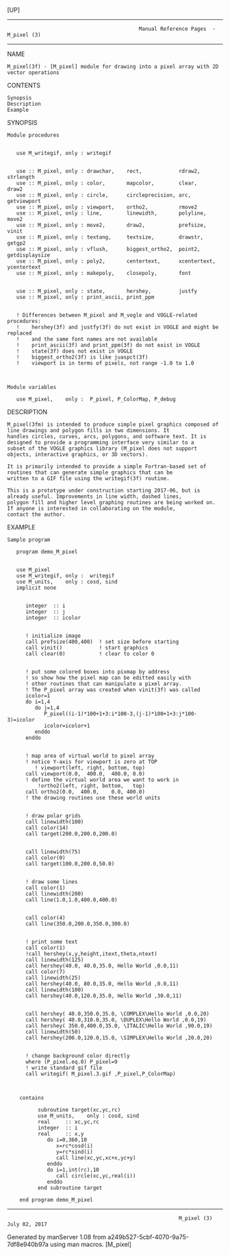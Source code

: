 [UP]

-----------------------------------------------------------------------------------------------------------------------------------
                                               Manual Reference Pages  - M_pixel (3)
-----------------------------------------------------------------------------------------------------------------------------------
                                                                 
NAME

    M_pixel(3f) - [M_pixel] module for drawing into a pixel array with 2D vector operations

CONTENTS

    Synopsis
    Description
    Example

SYNOPSIS

    Module procedures


       use M_writegif, only : writegif


       use :: M_pixel, only : drawchar,    rect,            rdraw2,      strlength
       use :: M_pixel, only : color,       mapcolor,        clear,       draw2
       use :: M_pixel, only : circle,      circleprecision, arc,         getviewport
       use :: M_pixel, only : viewport,    ortho2,          rmove2
       use :: M_pixel, only : line,        linewidth,       polyline,    move2
       use :: M_pixel, only : move2,       draw2,           prefsize,    vinit
       use :: M_pixel, only : textang,     textsize,        drawstr,     getgp2
       use :: M_pixel, only : vflush,      biggest_ortho2,  point2,      getdisplaysize
       use :: M_pixel, only : poly2,       centertext,      xcentertext, ycentertext
       use :: M_pixel, only : makepoly,    closepoly,       font


       use :: M_pixel, only : state,       hershey,         justfy
       use :: M_pixel, only : print_ascii, print_ppm


       ! Differences between M_pixel and M_vogle and VOGLE-related procedures:
       !    hershey(3f) and justfy(3f) do not exist in VOGLE and might be replaced
       !    and the same font names are not available
       !    print_ascii(3f) and print_ppm(3f) do not exist in VOGLE
       !    state(3f) does not exist in VOGLE
       !    biggest_ortho2(3f) is like juaspct(3f)
       !    viewport is in terms of pixels, not range -1.0 to 1.0



    Module variables

       use M_pixel,    only :  P_pixel, P_ColorMap, P_debug



DESCRIPTION

    M_pixel(3fm) is intended to produce simple pixel graphics composed of line drawings and polygon fills in two dimensions. It
    handles circles, curves, arcs, polygons, and software text. It is designed to provide a programming interface very similar to a
    subset of the VOGLE graphics library (M_pixel does not support objects, interactive graphics, or 3D vectors).

    It is primarily intended to provide a simple Fortran-based set of routines that can generate simple graphics that can be
    written to a GIF file using the writegif(3f) routine.

    This is a prototype under construction starting 2017-06, but is already useful. Improvements in line width, dashed lines,
    polygon fill and higher level graphing routines are being worked on. If anyone is interested in collaborating on the module,
    contact the author.

EXAMPLE

    Sample program

       program demo_M_pixel


       use M_pixel
       use M_writegif, only :  writegif
       use M_units,    only : cosd, sind
       implicit none


          integer  :: i
          integer  :: j
          integer  :: icolor


          ! initialize image
          call prefsize(400,400)  ! set size before starting
          call vinit()            ! start graphics
          call clear(0)           ! clear to color 0


          ! put some colored boxes into pixmap by address
          ! so show how the pixel map can be editted easily with
          ! other routines that can manipulate a pixel array.
          ! The P_pixel array was created when vinit(3f) was called
          icolor=1
          do i=1,4
             do j=1,4
                P_pixel((i-1)*100+1+3:i*100-3,(j-1)*100+1+3:j*100-3)=icolor
                icolor=icolor+1
             enddo
          enddo


          ! map area of virtual world to pixel array
          ! notice Y-axis for viewport is zero at TOP
             ! viewport(left, right, bottom, top)
          call viewport(0.0,  400.0,  400.0, 0.0)
          ! define the virtual world area we want to work in
              !ortho2(left, right, bottom,   top)
          call ortho2(0.0,  400.0,    0.0, 400.0)
          ! the drawing routines use these world units


          ! draw polar grids
          call linewidth(100)
          call color(14)
          call target(200.0,200.0,200.0)


          call linewidth(75)
          call color(0)
          call target(100.0,200.0,50.0)


          ! draw some lines
          call color(1)
          call linewidth(200)
          call line(1.0,1.0,400.0,400.0)


          call color(4)
          call line(350.0,200.0,350.0,300.0)


          ! print some text
          call color(1)
          !call hershey(x,y,height,itext,theta,ntext)
          call linewidth(125)
          call hershey(40.0, 40.0,35.0, Hello World ,0.0,11)
          call color(7)
          call linewidth(25)
          call hershey(40.0, 80.0,35.0, Hello World ,0.0,11)
          call linewidth(100)
          call hershey(40.0,120.0,35.0, Hello World ,30.0,11)


          call hershey( 40.0,350.0,35.0, \COMPLEX\Hello World ,0.0,20)
          call hershey( 40.0,310.0,35.0, \DUPLEX\Hello World ,0.0,19)
          call hershey( 350.0,400.0,35.0, \ITALIC\Hello World ,90.0,19)
          call linewidth(50)
          call hershey(200.0,120.0,15.0, \SIMPLEX\Hello World ,20.0,20)


          ! change background color directly
          where (P_pixel.eq.0) P_pixel=9
          ! write standard gif file
          call writegif( M_pixel.3.gif ,P_pixel,P_ColorMap)



        contains

              subroutine target(xc,yc,rc)
              use M_units,    only : cosd, sind
              real     :: xc,yc,rc
              integer  :: i
              real     :: x,y
                 do i=0,360,10
                    x=rc*cosd(i)
                    y=rc*sind(i)
                    call line(xc,yc,xc+x,yc+y)
                 enddo
                 do i=1,int(rc),10
                    call circle(xc,yc,real(i))
                 enddo
              end subroutine target

        end program demo_M_pixel

-----------------------------------------------------------------------------------------------------------------------------------

                                                            M_pixel (3)                                               July 02, 2017

Generated by manServer 1.08 from a249b527-5cbf-4070-9a75-7df8e940b97a using man macros.
                                                             [M_pixel]
